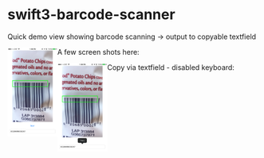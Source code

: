 
# swift3-barcode-scanner

Quick demo view showing barcode scanning -> output to copyable textfield

A few screen shots here:
<img src="scanning_ex.PNG" width="100" alt="Scanning Code" align="left"/>

Copy via textfield - disabled keyboard:
<img src="copying_ex.PNG" width="100" alt="Copying Code" align="left" />
